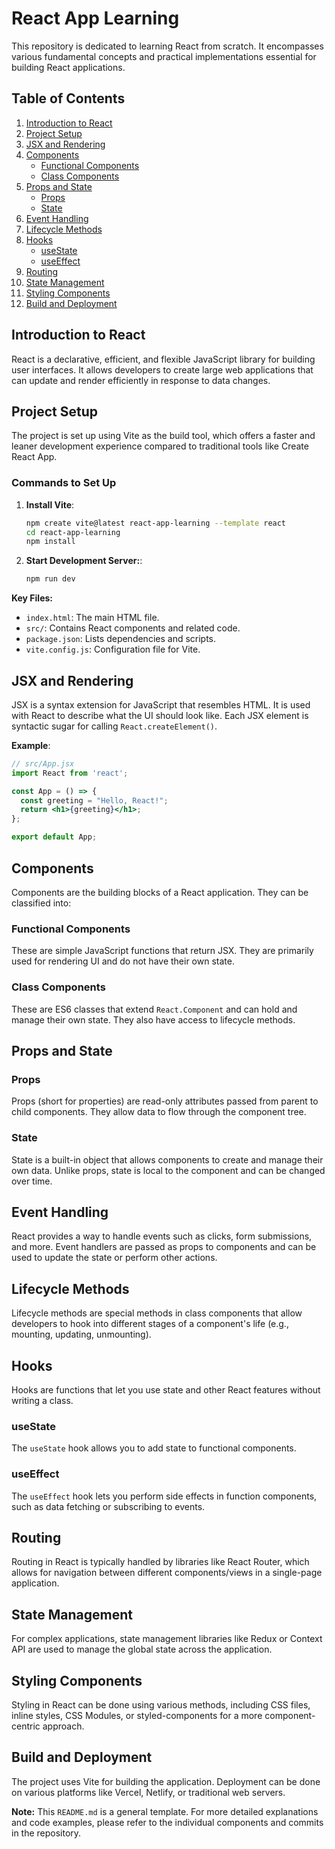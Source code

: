 # React App Learning

This repository is dedicated to learning React from scratch. It encompasses various fundamental concepts and practical implementations essential for building React applications.

## Table of Contents

1. [Introduction to React](#introduction-to-react)
2. [Project Setup](#project-setup)
3. [JSX and Rendering](#jsx-and-rendering)
4. [Components](#components)
   - [Functional Components](#functional-components)
   - [Class Components](#class-components)
5. [Props and State](#props-and-state)
   - [Props](#props)
   - [State](#state)
6. [Event Handling](#event-handling)
7. [Lifecycle Methods](#lifecycle-methods)
8. [Hooks](#hooks)
   - [useState](#usestate)
   - [useEffect](#useeffect)
9. [Routing](#routing)
10. [State Management](#state-management)
11. [Styling Components](#styling-components)
12. [Build and Deployment](#build-and-deployment)

## Introduction to React

React is a declarative, efficient, and flexible JavaScript library for building user interfaces. It allows developers to create large web applications that can update and render efficiently in response to data changes.

## Project Setup

The project is set up using Vite as the build tool, which offers a faster and leaner development experience compared to traditional tools like Create React App.

### Commands to Set Up

1. **Install Vite**:
   ```bash
   npm create vite@latest react-app-learning --template react
   cd react-app-learning
   npm install

2. **Start Development Server:**:
   ```bash
   npm run dev


**Key Files:**

- `index.html`: The main HTML file.
- `src/`: Contains React components and related code.
- `package.json`: Lists dependencies and scripts.
- `vite.config.js`: Configuration file for Vite.

## JSX and Rendering

JSX is a syntax extension for JavaScript that resembles HTML. It is used with React to describe what the UI should look like. Each JSX element is syntactic sugar for calling `React.createElement()`.

**Example**:
```jsx
// src/App.jsx
import React from 'react';

const App = () => {
  const greeting = "Hello, React!";
  return <h1>{greeting}</h1>;
};

export default App;
```

## Components

Components are the building blocks of a React application. They can be classified into:

### Functional Components

These are simple JavaScript functions that return JSX. They are primarily used for rendering UI and do not have their own state.

### Class Components

These are ES6 classes that extend `React.Component` and can hold and manage their own state. They also have access to lifecycle methods.

## Props and State

### Props

Props (short for properties) are read-only attributes passed from parent to child components. They allow data to flow through the component tree.

### State

State is a built-in object that allows components to create and manage their own data. Unlike props, state is local to the component and can be changed over time.

## Event Handling

React provides a way to handle events such as clicks, form submissions, and more. Event handlers are passed as props to components and can be used to update the state or perform other actions.

## Lifecycle Methods

Lifecycle methods are special methods in class components that allow developers to hook into different stages of a component's life (e.g., mounting, updating, unmounting).

## Hooks

Hooks are functions that let you use state and other React features without writing a class.

### useState

The `useState` hook allows you to add state to functional components.

### useEffect

The `useEffect` hook lets you perform side effects in function components, such as data fetching or subscribing to events.

## Routing

Routing in React is typically handled by libraries like React Router, which allows for navigation between different components/views in a single-page application.

## State Management

For complex applications, state management libraries like Redux or Context API are used to manage the global state across the application.

## Styling Components

Styling in React can be done using various methods, including CSS files, inline styles, CSS Modules, or styled-components for a more component-centric approach.

## Build and Deployment

The project uses Vite for building the application. Deployment can be done on various platforms like Vercel, Netlify, or traditional web servers.

**Note:** This `README.md` is a general template. For more detailed explanations and code examples, please refer to the individual components and commits in the repository.
